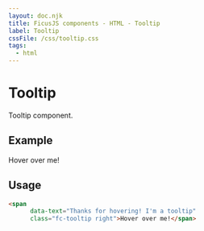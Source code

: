 ```yaml
---
layout: doc.njk
title: FicusJS components - HTML - Tooltip
label: Tooltip
cssFile: /css/tooltip.css
tags:
  - html
---
```

# Tooltip

Tooltip component.

## Example

<span
      data-text="Thanks for hovering! I'm a tooltip"
      class="fc-tooltip right">Hover over me!</span>

## Usage

```html
<span
      data-text="Thanks for hovering! I'm a tooltip"
      class="fc-tooltip right">Hover over me!</span>
```

